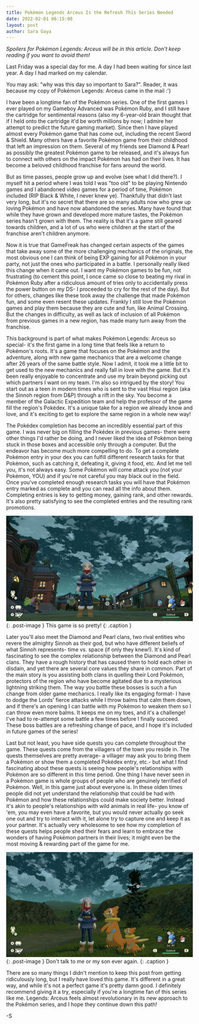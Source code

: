 ```yaml
---
title: Pokémon Legends Arceus Is the Refresh This Series Needed
date: 2022-02-01 06:15:00
layout: post
author: Sara Gaya
---
```


_Spoilers for Pokémon Legends: Arceus will be in this article. Don't keep reading if you want to avoid them!_

Last Friday was a special day for me. A day I had been waiting for since last year. A day I had marked on my calendar.

You may ask: "why was this day so important to Sara?". Reader, it was because my copy of Pokémon Legends: Arceus came in the mail :')

I have been a longtime fan of the Pokémon series. One of the first games I ever played on my Gameboy Advanced was Pokémon Ruby, and I still have the cartridge for sentimental reasons (also my 6-year-old brain thought that if I held onto the cartridge it'd be worth millions by now; I admire her attempt to predict the future gaming market). Since then I have played almost every Pokémon game that has come out, including the recent Sword & Shield. Many others have a favorite Pokémon game from their childhood that left an impression on them. Several of my friends see Diamond & Pearl as possibly the greatest Pokémon game to be released, and it's always fun to connect with others on the impact Pokémon has had on their lives. It has become a beloved childhood franchise for fans around the world.

But as time passes, people grow up and evolve (see what I did there?). I myself hit a period where I was told I was "too old" to be playing Nintendo games and I abandoned video games for a period of time, Pokémon included (RIP Black & White, I never knew ye). Thankfully that didn't last very long, but it's no secret that there are so many adults now who grew up loving Pokémon and have now abandoned the series. Many have found that while they have grown and developed more mature tastes, the Pokémon series hasn't grown with them. The reality is that it's a game still geared towards children, and a lot of us who were children at the start of the franchise aren't children anymore.

Now it is true that GameFreak has changed certain aspects of the games that take away some of the more challenging mechanics of the originals, the most obvious one I can think of being EXP gaining for all Pokémon in your party, not just the ones who participated in a battle. I personally really liked this change when it came out. I want my Pokémon games to be fun, not frustrating (to cement this point, I once came so close to beating my rival in Pokémon Ruby after a ridiculous amount of tries only to accidentally press the power button on my DS- I proceeded to cry for the rest of the day). But for others, changes like these took away the challenge that made Pokémon fun, and some even resent these updates. Frankly I still love the Pokémon games and play them because they are cute and fun, like Animal Crossing. But the changes in difficulty, as well as lack of inclusion of all Pokémon from previous games in a new region, has made many turn away from the franchise.

This background is part of what makes Pokémon Legends: Arceus so special- it's the first game in a long time that feels like a return to Pokémon's roots. It's a game that focuses on the Pokémon and the adventure, along with new game mechanics that are a welcome change after 26 years of the same battle style. Now I admit, it took me a little bit to get used to the new mechanics and really fall in love with the game. But it's been really enjoyable to concentrate and use my brain beyond picking out which partners I want on my team. I'm also so intrigued by the story! You start out as a teen in modern times who is sent to the vast Hisui region (aka the Sinnoh region from D&P) through a rift in the sky. You become a member of the Galactic Expedition team and help the professor of the game fill the region's Pokédex. It's a unique take for a region we already know and love, and it's exciting to get to explore the same region in a whole new way!

The Pokédex completion has become an incredibly essential part of this game. I was never big on filling the Pokédex in previous games- there were other things I'd rather be doing, and I never liked the idea of Pokémon being stuck in those boxes and accessible only through a computer. But the endeavor has become much more compelling to do. To get a complete Pokémon entry in your dex you can fulfill different research tasks for that Pokémon, such as catching it, defeating it, giving it food, etc. And let me tell you, it's not always easy. Some Pokémon will come attack you (not your Pokémon, YOU) and if you're not careful you may black out in the field. Once you've completed enough research tasks you will have that Pokémon entry marked as complete and you can read all the info about them. Completing entries is key to getting money, gaining rank, and other rewards. It's also pretty satisfying to see the completed entries and the resulting rank promotions.

![this game is so pretty!](/assets/images/post_images/arceus_2.jpg){: .post-image }
This game is so pretty!
{: .caption }

Later you'll also meet the Diamond and Pearl clans, two rival entities who revere the almighty Sinnoh as their god, but who have different beliefs of what Sinnoh represents- time vs. space (if only they knew!). It's kind of fascinating to see the complex relationship between the Diamond and Pearl clans. They have a rough history that has caused them to hold each other in disdain, and yet there are several core values they share in common. Part of the main story is you assisting both clans in quelling their Lord Pokémon, protectors of the region who have become agitated due to a mysterious lightning striking them. The way you battle these bosses is such a fun change from older game mechanics. I really like its engaging format- I have to dodge the Lords' fierce attacks while I throw balms that calm them down, and if there's an opening I can battle with my Pokémon to weaken them so I can throw even more balms. It keeps me on my toes, and it's a challenge! I've had to re-attempt some battle a few times before I finally succeed. These boss battles are a refreshing change of pace, and I hope it's included in future games of the series!

Last but not least, you have side quests you can complete throughout the game. These quests come from the villagers of the town you reside in. The quests themselves are pretty average- a villager may ask you to bring them a Pokémon or show them a completed Pokédex entry, etc.- but what I find fascinating about these quests is seeing how people's relationships with Pokémon are so different in this time period. One thing I have never seen in a Pokémon game is whole groups of people who are genuinely terrified of Pokémon. Well, in this game just about everyone is. In these olden times people did not yet understand the relationship that could be had with Pokémon and how these relationships could make society better. Instead it's akin to people's relationships with wild animals in real life- you know of 'em, you may even have a favorite, but you would never actually go seek one out and try to interact with it, let alone try to capture one and keep it as your partner. It's actually very wholesome to see how my completion of these quests helps people shed their fears and learn to embrace the wonders of having Pokémon partners in their lives; it might even be the most moving & rewarding part of the game for me.

![don't touch me or my son ever again](/assets/images/post_images/arceus_1.jpg){: .post-image }
Don't talk to me or my son ever again.
{: .caption }

There are so many things I didn't mention to keep this post from getting ridiculously long, but I really have loved this game. It's different in a great way, and while it's not a perfect game it's pretty damn good. I definitely recommend giving it a try, especially if you're a longtime fan of this series like me. Legends: Arceus feels almost revolutionary in its new approach to the Pokémon series, and I hope they continue down this path!

-S
